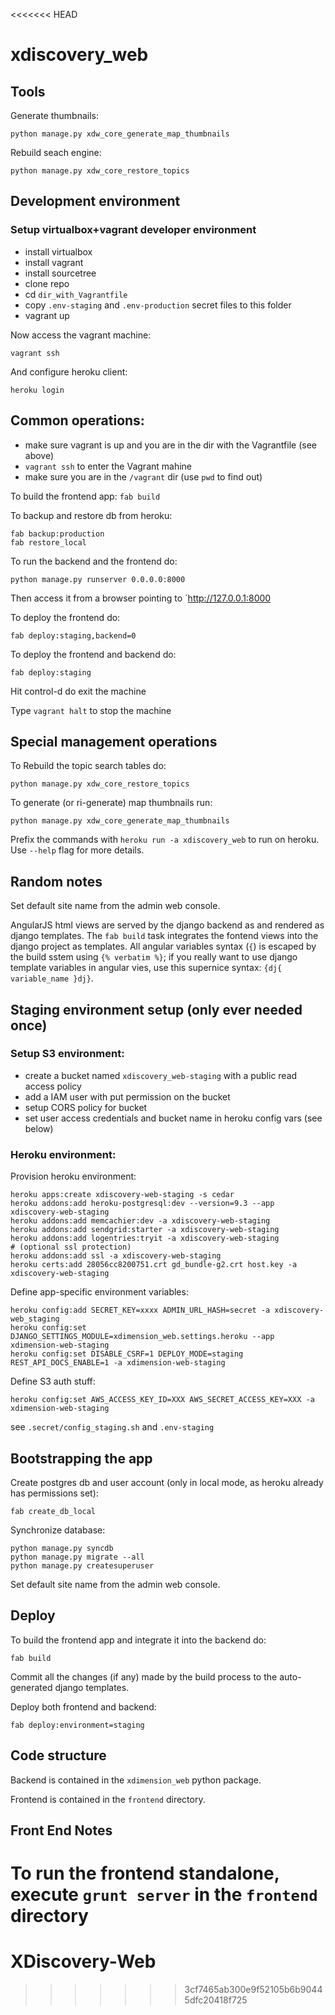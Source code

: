 <<<<<<< HEAD
# xdiscovery_web

## Tools

Generate thumbnails:

	python manage.py xdw_core_generate_map_thumbnails

Rebuild seach engine:

	python manage.py xdw_core_restore_topics


## Development environment


### Setup virtualbox+vagrant developer environment

- install virtualbox
- install vagrant
- install sourcetree
- clone repo
- cd `dir_with_Vagrantfile`
- copy `.env-staging` and `.env-production` secret files to this folder
- vagrant up

Now access the vagrant machine:

    vagrant ssh


And configure heroku client:

    heroku login


## Common operations:

- make sure vagrant is up and you are in the dir with the Vagrantfile (see above)
- `vagrant ssh` to enter the Vagrant mahine
- make sure you are in the `/vagrant` dir (use `pwd` to find out)

To build the frontend app: `fab build`

To backup and restore db from heroku:

    fab backup:production
    fab restore_local

To run the backend and the frontend do:

    python manage.py runserver 0.0.0.0:8000

Then access it from a browser pointing to `http://127.0.0.1:8000


To deploy the frontend do:

    fab deploy:staging,backend=0

To deploy the frontend and backend do:

    fab deploy:staging

Hit control-d do exit the machine

Type `vagrant halt` to stop the machine


## Special management operations

To Rebuild the topic search tables do:

    python manage.py xdw_core_restore_topics

To generate (or ri-generate) map thumbnails run:

    python manage.py xdw_core_generate_map_thumbnails

Prefix the commands with `heroku run -a xdiscovery_web` to run on heroku.
Use `--help` flag for more details.


## Random notes

Set default site name from the admin web console.

AngularJS html views are served by the django backend as and rendered as
django templates. The `fab build` task integrates the fontend views into the django project as templates. All angular variables syntax (`{`) is escaped by the
build sstem using `{% verbatim %}`; if you really want to use django template
variables in angular vies, use this supernice syntax: `{dj{ variable_name }dj}`.


## Staging environment setup (only ever needed once)


### Setup S3 environment:
 - create a bucket named ``xdiscovery_web-staging`` with a public read access policy
 - add a IAM user with put permission on the bucket
 - setup CORS policy for bucket
 - set user access credentials and bucket name in heroku config vars (see
   below)


### Heroku environment:

Provision heroku environment:

    heroku apps:create xdiscovery-web-staging -s cedar
    heroku addons:add heroku-postgresql:dev --version=9.3 --app xdiscovery-web-staging
    heroku addons:add memcachier:dev -a xdiscovery-web-staging
    heroku addons:add sendgrid:starter -a xdiscovery-web-staging
    heroku addons:add logentries:tryit -a xdiscovery-web-staging
    # (optional ssl protection)
    heroku addons:add ssl -a xdiscovery-web-staging
    heroku certs:add 28056cc8200751.crt gd_bundle-g2.crt host.key -a xdiscovery-web-staging

Define app-specific environment variables:

	heroku config:add SECRET_KEY=xxxx ADMIN_URL_HASH=secret -a xdiscovery-web_staging
    heroku config:set DJANGO_SETTINGS_MODULE=xdimension_web.settings.heroku --app xdimension-web-staging
    heroku config:set DISABLE_CSRF=1 DEPLOY_MODE=staging REST_API_DOCS_ENABLE=1 -a xdimension-web-staging


Define S3 auth stuff:

    heroku config:set AWS_ACCESS_KEY_ID=XXX AWS_SECRET_ACCESS_KEY=XXX -a xdimension-web-staging


see ``.secret/config_staging.sh`` and ``.env-staging``


## Bootstrapping the app

Create postgres db and user account (only in local mode, as heroku already
has permissions set):

    fab create_db_local

Synchronize database:

    python manage.py syncdb
    python manage.py migrate --all
    python manage.py createsuperuser

Set default site name from the admin web console.



## Deploy

To build the frontend app and integrate it into the backend do:

    fab build

Commit all the changes (if any) made by the build process to the
auto-generated django templates.

Deploy both frontend and backend:

    fab deploy:environment=staging



## Code structure

Backend is contained in the ``xdimension_web`` python package.

Frontend is contained in the ``frontend`` directory.


## Front End Notes

To run the frontend standalone, execute `grunt server` in the `frontend`
directory
=======
XDiscovery-Web
==============
>>>>>>> 3cf7465ab300e9f52105b6b90445dfc20418f725
